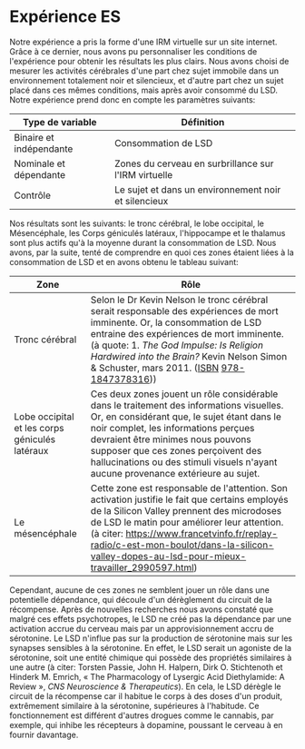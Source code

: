 
# Expérience ES

Notre expérience a pris la forme d'une IRM virtuelle sur un site internet. Grâce à ce dernier, nous avons pu personnaliser les conditions de l'expérience pour obtenir les résultats les plus clairs. Nous avons choisi de mesurer les activités cérébrales d'une part chez sujet immobile dans un environnement totalement noir et silencieux, et d'autre part chez un sujet placé dans ces mêmes conditions, mais après avoir consommé du LSD. Notre expérience prend donc en compte les paramètres suivants:

| Type de variable | Définition |
| ------ | -------- |
| Binaire et indépendante | Consommation de LSD |
| Nominale et dépendante | Zones du cerveau en surbrillance sur l'IRM virtuelle |
| Contrôle | Le sujet et dans un environnement noir et silencieux |

Nos résultats sont les suivants: le tronc cérébral, le lobe occipital, le Mésencéphale, les Corps géniculés latéraux, l'hippocampe et le thalamus sont plus actifs qu'à la moyenne durant la consommation de LSD. Nous avons, par la suite, tenté de comprendre en quoi ces zones étaient liées à la consommation de LSD et en avons obtenu le tableau suivant: 

| Zone | Rôle |
| ------| -----|
| Tronc cérébral | Selon le Dr Kevin Nelson le tronc cérébral serait responsable des expériences de mort imminente. Or, la consommation de LSD entraine des expériences de mort imminente. (à quote: 1.  _The God Impulse: Is Religion Hardwired into the Brain?_  Kevin Nelson Simon & Schuster, mars 2011.  ([ISBN](https://fr.wikipedia.org/wiki/International_Standard_Book_Number "International Standard Book Number") [978-1847378316](https://fr.wikipedia.org/wiki/Sp%C3%A9cial:Ouvrages_de_r%C3%A9f%C3%A9rence/978-1847378316 "Spécial:Ouvrages de référence/978-1847378316"))) |
| Lobe occipital et les corps géniculés latéraux| Ces deux zones jouent un rôle considérable dans le traitement des informations visuelles. Or, en considérant que, le sujet étant dans le noir complet, les informations perçues devraient être minimes nous pouvons supposer que ces zones perçoivent des hallucinations ou des stimuli visuels n'ayant aucune provenance extérieure au sujet. |
| Le mésencéphale | Cette zone est responsable de l'attention. Son activation justifie le fait que certains employés de la Silicon Valley prennent des microdoses de LSD le matin pour améliorer leur attention. (à citer: https://www.francetvinfo.fr/replay-radio/c-est-mon-boulot/dans-la-silicon-valley-dopes-au-lsd-pour-mieux-travailler_2990597.html)|

Cependant, aucune de ces zones ne semblent jouer un rôle dans une potentielle dépendance, qui découle d'un dérèglement du circuit de la récompense. Après de nouvelles recherches nous avons constaté que malgré ces effets psychotropes, le LSD ne créé pas la dépendance par une activation accrue du cerveau mais par un approvisionnement accru de sérotonine. 
Le LSD n'influe pas sur la production de sérotonine mais sur les synapses sensibles à la sérotonine. 
En effet, le LSD serait un agoniste de la sérotonine, soit une entité chimique qui possède des propriétés similaires à une autre (à citer: Torsten Passie, John H. Halpern, Dirk O. Stichtenoth et Hinderk M. Emrich, « The Pharmacology of Lysergic Acid Diethylamide: A Review », _CNS Neuroscience & Therapeutics_). En cela, le LSD dérègle le circuit de la récompense car il habitue le corps à des doses d'un produit, extrêmement similaire à la sérotonine, supérieures à l'habitude. Ce fonctionnement est différent d'autres drogues comme le cannabis, par exemple, qui inhibe les récepteurs à dopamine, poussant le cerveau à en fournir davantage. 
<!--stackedit_data:
eyJoaXN0b3J5IjpbLTQwNjQ1NTc2Ml19
-->